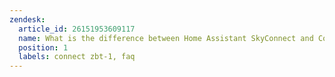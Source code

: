 ```yaml
---
zendesk:
  article_id: 26151953609117
  name: What is the difference between Home Assistant SkyConnect and Connect ZBT-1?
  position: 1
  labels: connect zbt-1, faq
---
```


